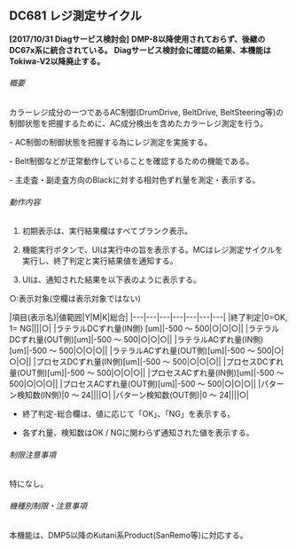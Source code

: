 ## DC681 レジ測定サイクル 
**\[2017/10/31 Diagサービス検討会\]**
**DMP-8以降使用されておらず、後継のDC67x系に統合されている。**
**Diagサービス検討会に確認の結果、本機能はTokiwa-V2以降廃止する。**
###### 概要

カラーレジ成分の一つであるAC制御(DrumDrive, BeltDrive,
BeltSteering等)の制御状態を把握するために、AC成分検出を含めたカラーレジ測定を行う。

\- AC制御の制御状態を把握する為にレジ測定を実施する。

\- Belt制御などが正常動作していることを確認するための機能である。

\- 主走査・副走査方向のBlackに対する相対色ずれ量を測定・表示する。

###### 動作内容

1.  初期表示は、実行結果欄はすべてブランク表示。

2.  機能実行ボタンで、UIは実行中の旨を表示する。MCはレジ測定サイクルを実行し、終了判定と実行結果値を通知する。

3.  UIは、通知された結果を以下表のように表示する。

○:表示対象(空欄は表示対象ではない)

|項目(表示名)|値範囲|Y|M|K|総合|
|---|---|---|---|---|---|---|
|終了判定|0=OK, 1= NG||||○|
|ラテラルDCずれ量(IN側) [um]|-500 ～ 500|○|○|○||
|ラテラルDCずれ量(OUT側)[um]|-500 ～ 500|○|○|○||
|ラテラルACずれ量(IN側)[um]|-500 ～ 500|○|○|○||
|ラテラルACずれ量(OUT側)[um]|-500 ～ 500|○|○|○||
|プロセスDCずれ量(IN側)[um]|-500 ～ 500|○|○|○||
|プロセスDCずれ量(OUT側)[um]|-500 ～ 500|○|○|○||
|プロセスACずれ量(IN側)[um]|-500 ～ 500|○|○|○||
|プロセスACずれ量(OUT側)[um]|-500 ～ 500|○|○|○||
|パターン検知数(IN側)|0 ～ 24||||○|
|パターン検知数(OUT側)|0 ～ 24||||○|


-   終了判定-総合欄は、値に応じて「OK」、「NG」を表示する。

-   各ずれ量、検知数はOK / NGに関わらず通知された値を表示する。

###### 制限注意事項

特になし。

###### 機種別制限・注意事項

本機能は、DMP5以降のKutani系Product(SanRemo等)に対応する。